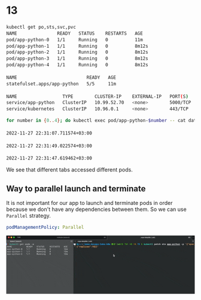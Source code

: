 # 13

```bash
kubectl get po,sts,svc,pvc
NAME               READY   STATUS    RESTARTS   AGE
pod/app-python-0   1/1     Running   0          11m
pod/app-python-1   1/1     Running   0          8m12s
pod/app-python-2   1/1     Running   0          8m12s
pod/app-python-3   1/1     Running   0          8m12s
pod/app-python-4   1/1     Running   0          8m12s

NAME                          READY   AGE
statefulset.apps/app-python   5/5     11m

NAME                 TYPE        CLUSTER-IP    EXTERNAL-IP   PORT(S)    AGE
service/app-python   ClusterIP   10.99.52.70   <none>        5000/TCP   11m
service/kubernetes   ClusterIP   10.96.0.1     <none>        443/TCP    28d
```

```bash
for number in {0..4}; do kubectl exec pod/app-python-$number -- cat data/visits.log;echo "\n"; done;

2022-11-27 22:31:07.711574+03:00

2022-11-27 22:31:49.022574+03:00

2022-11-27 22:31:47.619462+03:00


```

We see that different tabs accessed different pods.

## Way to parallel launch and terminate

It is not important for our app to launch and terminate pods in order because we don't have any dependencies between them. So we can use `Parallel` strategy.

```yaml
podManagementPolicy: Parallel
```

![Demo](parallel.gif)
